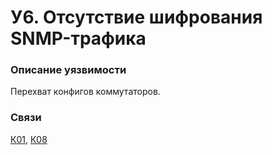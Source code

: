 # У6. Отсутствие шифрования SNMP-трафика

### **Описание уязвимости**

Перехват конфигов коммутаторов.

### **Связи**

[К01](../../struktura-sistemy/komponenty-sistemy/k01.-fizicheskii-server-i-gipervizor.md), [К08](../../struktura-sistemy/komponenty-sistemy/k08.-bezopasnost-i-monitoring.md)

